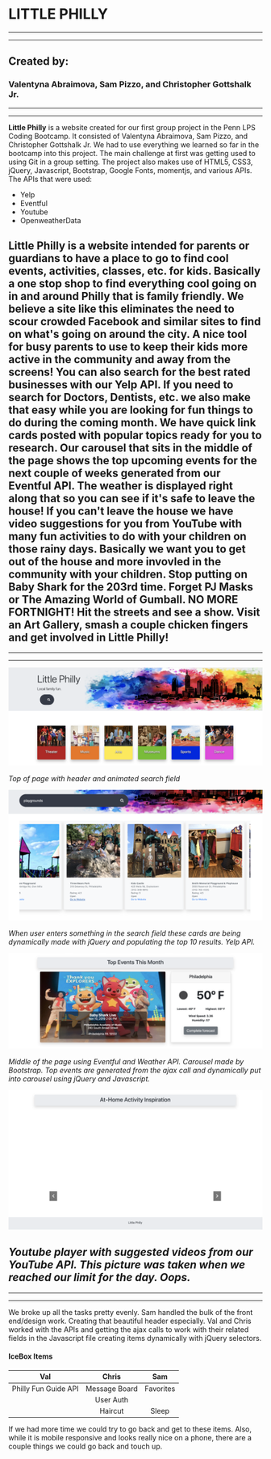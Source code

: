 # LITTLE PHILLY
---
---

## Created by:
### Valentyna Abraimova, Sam Pizzo, and Christopher Gottshalk Jr.
---
---
**Little Philly** is a website created for our first group project in the Penn LPS Coding Bootcamp. It consisted of Valentyna Abraimova, Sam Pizzo, and Christopher Gottshalk Jr. 
We had to use everything we learned so far in the bootcamp into this project. The main challenge at first was getting used to using Git in a group setting. The project also makes use of HTML5, CSS3, jQuery, Javascript, Bootstrap, Google Fonts, momentjs, and various APIs.
The APIs that were used: 
- Yelp
- Eventful
- Youtube
- OpenweatherData

**Little Philly** is a website intended for parents or guardians to have a place to go to find cool events, activities, classes, etc. for kids. Basically a one stop shop to find everything cool going on in and around Philly that is family friendly. We believe a site like this eliminates the need to scour crowded Facebook and similar sites to find on what's going on around the city. A nice tool for busy parents to use to keep their kids more active in the community and away from the screens! You can also search for the best rated businesses with our Yelp API. If you need to search for Doctors, Dentists, etc. we also make that easy while you are looking for fun things to do during the coming month. We have quick link cards posted with popular topics ready for you to research. Our carousel that sits in the middle of the page shows the top upcoming events for the next couple of weeks generated from our Eventful API. The weather is displayed right along that so you can see if it's safe to leave the house! If you can't leave the house we have video suggestions for you from YouTube with many fun activities to do with your children on those rainy days.
Basically we want you to get out of the house and more invovled in the community with your children. Stop putting on Baby Shark for the 203rd time. Forget PJ Masks or The Amazing World of Gumball. NO MORE FORTNIGHT! Hit the streets and see a show. Visit an Art Gallery, smash a couple chicken fingers and get involved in Little Philly!
---
---
---
![alt text](assets/images/top.png "Top of Page")

*Top of page with header and animated search field*

![alt text](assets/images/cardresults.png "Result Cards")

*When user enters something in the search field these cards are being dynamically made with jQuery and populating the top 10 results. Yelp API.*

![alt text](assets/images/middle.png "Middle of Page")

*Middle of the page using Eventful and Weather API. Carousel made by Bootstrap. Top events are generated from the ajax call and dynamically put into carousel using jQuery and Javascript.*

![alt text](assets/images/bottom.png "Bottom of Page")

*Youtube player with suggested videos from our YouTube API. This picture was taken when we reached our limit for the day. Oops.*
---
---
---
We broke up all the tasks pretty evenly. Sam handled the bulk of the front end/design work. Creating that beautiful header especially. Val and Chris worked with the APIs and getting the ajax calls to work with their related fields in the Javascript file creating items dynamically with jQuery selectors.

#### IceBox Items

| Val           | Chris           | Sam        |
|:-------------:|:-------------:|:------------:|
|Philly Fun Guide API | Message Board | Favorites    |
|      | User Auth     |          |
| |    Haircut   | Sleep         |

If we had more time we could try to go back and get to these items. Also, while it is mobile responsive and looks really nice on a phone, there are a couple things we could go back and touch up.



